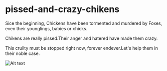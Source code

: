 # pissed-and-crazy-chikens

Sice the beginning, Chickens have been tormented and murdered by Foxes, even their younglings, babies or chicks. 

Chikens are really pissed.Their anger and hatered have made them crazy.

This cruilty must be stopped right now, forever endever.Let's help them in their noble case.

![Alt text](https://github.com/acdirican/pissed-and-crazy-chikens/blob/master/poster.jpg?raw=true)
